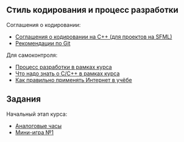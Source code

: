 ## Стиль кодирования и процесс разработки

Соглашения о кодировании:

- [Соглашения о кодировании на C++ (для проектов на SFML)](coding-style/cpp-style-sfml.md)
- [Рекомендации по Git](coding-style/git-workflow.md)

Для самоконтроля:

- [Процесс разработки в рамках курса](coding-style/workflow-knowledge.md)
- [Что надо знать о C/C++ в рамках курса](coding-style/cpp-knowledge.md)
- [Как правильно применять Интернет в учёбе](coding-style/how-to-use-web.md)

## Задания

Начальный этап курса:

- [Аналоговые часы](tasks/1.2-clocks.md)
- [Мини-игра №1](tasks/1.4-minigames.md)
